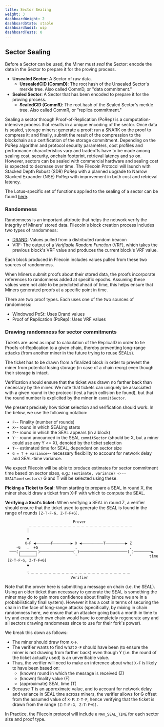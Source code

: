 ```yaml
---
title: Sector Sealing
weight: 3
dashboardWeight: 2
dashboardState: stable
dashboardAudit: wip
dashboardTests: 0
---
```


## Sector Sealing

Before a Sector can be used, the Miner must _seal_ the Sector: encode the data in the Sector to prepare it for the proving process.

* **Unsealed Sector**: A Sector of raw data.
    * **UnsealedCID (CommD)**: The root hash of the Unsealed Sector's merkle tree. Also called CommD, or "data commitment."
* **Sealed Sector**: A Sector that has been encoded to prepare it for the proving process.
    * **SealedCID (CommR)**: The root hash of the Sealed Sector's merkle tree. Also called CommR, or "replica commitment."

Sealing a sector through Proof-of-Replication (PoRep) is a computation-intensive process that results in a unique encoding of the sector. Once data is sealed, storage miners: generate a proof; run a SNARK on the proof to compress it; and finally, submit the result of the compression to the blockchain as a certification of the storage commitment. Depending on the PoRep algorithm and protocol security parameters, cost profiles and performance characteristics vary and tradeoffs have to be made among sealing cost, security, onchain footprint, retrieval latency and so on. However, sectors can be sealed with commercial hardware and sealing cost is expected to decrease over time. The Filecoin Protocol will launch with Stacked Depth Robust (SDR) PoRep with a planned upgrade to Narrow Stacked Expander (NSE) PoRep with improvement in both cost and retrieval latency.

The Lotus-specific set of functions applied to the sealing of a sector can be found [here](https://github.com/filecoin-project/lotus/blob/master/storage/sealing.go).

### Randomness

Randomness is an important attribute that helps the network verify the integrity of Miners' stored data. Filecoin's block creation process includes two types of randomness:
* [DRAND](#drand): Values pulled from a distributed random beacon
* VRF: The output of a _Verifiable Random Function_ (VRF), which takes the previous block's VRF value and produces the current block's VRF value.

Each block produced in Filecoin includes values pulled from these two sources of randomness.

When Miners submit proofs about their stored data, the proofs incorporate references to randomness added at specific epochs. Assuming these values were not able to be predicted ahead of time, this helps ensure that Miners generated proofs at a specific point in time.

There are two proof types. Each uses one of the two sources of randomness:
* Windowed PoSt: Uses Drand values
* Proof of Replication (PoRep): Uses VRF values


### Drawing randomness for sector commitments

Tickets are used as input to calculation of the ReplicaID in order to tie Proofs-of-Replication to a given chain, thereby preventing long-range attacks (from another miner in the future trying to reuse SEALs).

The ticket has to be drawn from a finalized block in order to prevent the miner from potential losing storage (in case of a chain reorg) even though their storage is intact.

Verification should ensure that the ticket was drawn no farther back than necessary by the miner. We note that tickets can uniquely be associated with a given round in the protocol (lest a hash collision be found), but that the round number is explicited by the miner in `commitSector`.

We present precisely how ticket selection and verification should work. In the below, we use the following notation:

- `F`-- Finality (number of rounds)
- `X`-- round in which SEALing starts
- `Z`-- round in which the SEAL appears (in a block)
- `Y`-- round announced in the SEAL `commitSector` (should be X, but a miner could use any Y <= X), denoted by the ticket selection
 - `T`-- estimated time for SEAL, dependent on sector size
 - `G = T + variance`-- necessary flexibility to account for network delay and SEAL-time variance.

We expect Filecoin will be able to produce estimates for sector commitment time based on sector sizes, e.g.:
`(estimate, variance) <--- SEALTime(sectors)`
G and T will be selected using these.

**Picking a Ticket to Seal:** When starting to prepare a SEAL in round X, the miner should draw a ticket from X-F with which to compute the SEAL.

**Verifying a Seal's ticket:** When verifying a SEAL in round Z, a verifier should ensure that the ticket used to generate the SEAL is found in the range of rounds `[Z-T-F-G, Z-T-F+G]`.


```text
                               Prover
           ─ ─ ─ ─ ─ ─ ─ ─ ─ ─ ─ ─ ─ ─ ─ ─ ─ ─ ─ ─ ─ ─ ─ ─
          │

          ▼
         X-F ◀───────F────────▶ X ◀──────────T─────────▶ Z
     -G   .  +G                 .                        .
  ───(┌───────┐)───────────────( )──────────────────────( )────────▶
      └───────┘                 '                        '        time
 [Z-T-F-G, Z-T-F+G]
          ▲

          └ ─ ─ ─ ─ ─ ─ ─ ─ ─ ─ ─ ─ ─ ─ ─ ─ ─ ─ ─ ─ ─ ─ ─
                              Verifier
```

Note that the prover here is submitting a message on chain (i.e. the SEAL). Using an older ticket than necessary to generate the SEAL is something the miner may do to gain more confidence about finality (since we are in a probabilistically final system). However it has a cost in terms of securing the chain in the face of long-range attacks (specifically, by mixing in chain randomness here, we ensure that an attacker going back a month in time to try and create their own chain would have to completely regenerate any and all sectors drawing randomness since to use for their fork's power).

We break this down as follows:

- The miner should draw from `X-F`.
- The verifier wants to find what `X-F` should have been (to ensure the miner is not drawing from farther back) even though Y (i.e. the round of the ticket actually used) is an unverifiable value.
- Thus, the verifier will need to make an inference about what `X-F` is likely to have been based on:
  - (known) round in which the message is received (Z)
  - (known) finality value (F)
  - (approximate) SEAL time (T)
- Because T is an approximate value, and to account for network delay and variance in SEAL time across miners, the verifier allows for G offset from the assumed value of `X-F`: `Z-T-F`, hence verifying that the ticket is drawn from the range `[Z-T-F-G, Z-T-F+G]`.

In Practice, the Filecoin protocol will include a `MAX_SEAL_TIME` for each sector size and proof type.
